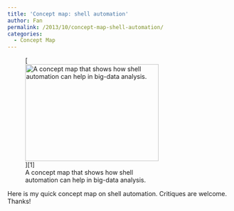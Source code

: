 ```yaml
---
title: 'Concept map: shell automation'
author: Fan
permalink: /2013/10/concept-map-shell-automation/
categories:
  - Concept Map
---
```

<figure id="attachment_4768" style="width: 300px;" class="wp-caption alignnone">[<img class="size-medium wp-image-4768" alt="A concept map that shows how shell automation can help in big-data analysis. " src="http://teaching.software-carpentry.org/wp-content/uploads/2013/10/UVTMRJbA5YLUSa7Qy4VNKeRM-300x218.jpg" width="300" height="218" />][1]<figcaption class="wp-caption-text">A concept map that shows how shell automation can help in big-data analysis.<span style="font-size: 16px;"></span><span style="font-size: 16px;"></span></figcaption></figure> 
Here is my quick concept map on shell automation. Critiques are welcome. Thanks!

 [1]: http://teaching.software-carpentry.org/wp-content/uploads/2013/10/UVTMRJbA5YLUSa7Qy4VNKeRM.jpg
